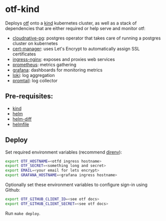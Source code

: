 # otf-kind

Deploys [otf](https://github.com/leg100/otf) onto a [kind](https://kind.sigs.k8s.io/) kubernetes cluster, as well as a stack of dependencies that are either required or help serve and monitor otf:

* [cloudnative-pg](https://cloudnative-pg.io/): postgres operator that takes care of running a postgres cluster on kubernetes
* [cert-manager](https://cert-manager.io/): uses Let's Encrypt to automatically assign SSL certificates
* [ingress-nginx](https://github.com/kubernetes/ingress-nginx): exposes and proxies web services
* [prometheus](https://prometheus.io/): metrics gathering
* [grafana](https://grafana.com/): dashboards for monitoring metrics
* [loki](https://grafana.com/oss/loki/): log aggregation
* [promtail](https://grafana.com/docs/loki/latest/clients/promtail/): log collector

## Pre-requisites:

* [kind](https://kind.sigs.k8s.io/)
* [helm](https://helm.sh/)
* [helm-diff](https://github.com/databus23/helm-diff)
* [helmfile](helmfile.readthedocs.io)

## Deploy

Set required environment variables (recommend [direnv](https://direnv.net/)):

```bash
export OTF_HOSTNAME=<otfd ingress hostname>
export OTF_SECRET=<something long and secret>
export EMAIL=<your email for lets encrypt>
export GRAFANA_HOSTNAME=<grafana ingress hostname>
```

Optionally set these environment variables to configure sign-in using Github:

```bash
export OTF_GITHUB_CLIENT_ID=<see otf docs>
export OTF_GITHUB_CLIENT_SECRET=<see otf docs>
```

Run `make deploy`.

